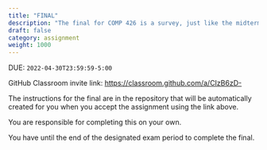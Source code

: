 ```yaml
---
title: "FINAL"
description: "The final for COMP 426 is a survey, just like the midterm. You will submit it in exactly the same way. It includes a self-assessment and a team assessment."
draft: false
category: assignment
weight: 1000
---
```


DUE: `2022-04-30T23:59:59-5:00`

GitHub Classroom invite link: https://classroom.github.com/a/CIzB6zD- 

The instructions for the final are in the repository that will be automatically created for you when you accept the assignment using the link above.

You are responsible for completing this on your own.

You have until the end of the designated exam period to complete the final.

